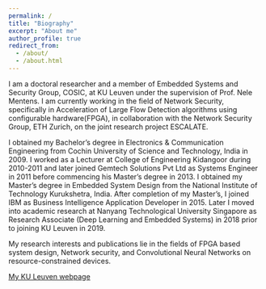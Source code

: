 ```yaml
---
permalink: /
title: "Biography"
excerpt: "About me"
author_profile: true
redirect_from: 
  - /about/
  - /about.html
---
```


I am a doctoral researcher and a member of Embedded Systems and Security Group, COSIC, at KU Leuven under the supervision of Prof. Nele Mentens. I am currently working in the field of Network Security, specifically in Acceleration of Large Flow Detection algorithms using configurable hardware(FPGA), in collaboration with the Network Security Group, ETH Zurich, on the joint research project ESCALATE.

I obtained my Bachelor’s degree in Electronics & Communication Engineering from Cochin University of Science and Technology, India in 2009. I worked as a Lecturer at College of Engineering Kidangoor during 2010-2011 and later joined Gemtech Solutions Pvt Ltd as Systems Engineer in 2011 before commencing his Master’s degree in 2013. I obtained my Master’s degree in Embedded System Design from the National Institute of Technology Kurukshetra, India. After completion of my Master’s, I joined IBM as Business Intelligence Application Developer in 2015. Later I moved into academic research at Nanyang Technological University Singapore as Research Associate (Deep Learning and Embedded Systems) in 2018 prior to joining KU Leuven in 2019.

My research interests and publications lie in the fields of FPGA based system design, Network security, and Convolutional Neural Networks on resource-constrained devices.

<!-- [My KU Leuven webpage](https://www.esat.kuleuven.be/cosic/people/arish-sateesan/) -->

<a href="https://www.esat.kuleuven.be/cosic/people/arish-sateesan/" target="_blank">My KU Leuven webpage</a>

